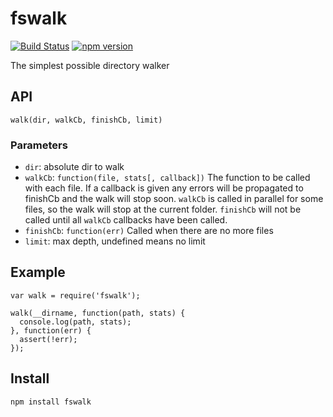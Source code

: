 # fswalk

[![Build Status](https://travis-ci.org/mcfedr/fswalk.svg)](https://travis-ci.org/mcfedr/fswalk)
[![npm version](https://badge.fury.io/js/fswalk.svg)](http://badge.fury.io/js/fswalk)

The simplest possible directory walker

## API

`walk(dir, walkCb, finishCb, limit)`

### Parameters

* `dir`: absolute dir to walk
* `walkCb`: `function(file, stats[, callback])` The function to be called with each file. If a callback is given any
  errors will be propagated to finishCb and the walk will stop soon. `walkCb` is called in parallel for some files, so
  the walk will stop at the current folder. `finishCb` will not be called until all `walkCb` callbacks have been called.
* `finishCb`: `function(err)` Called when there are no more files
* `limit`: max depth, undefined means no limit

## Example

    var walk = require('fswalk');

    walk(__dirname, function(path, stats) {
      console.log(path, stats);
    }, function(err) {
      assert(!err);
    });

## Install

`npm install fswalk`
